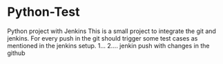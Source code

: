 # Python-Test
Python project with Jenkins 
This is a small project to integrate the git and jenkins. 
For every push in the git should trigger some test cases as mentioned in the jenkins setup. 
1... 2....
jenkin push with changes in the github
